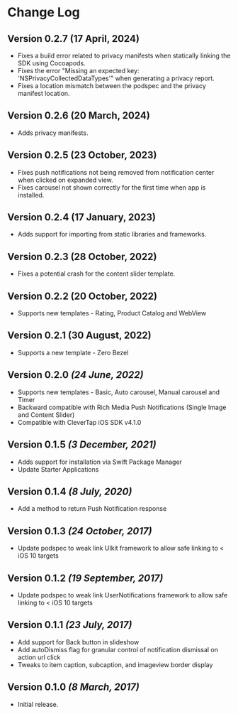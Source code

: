Change Log
==========
Version 0.2.7 (17 April, 2024)
-----------------------------------------------
- Fixes a build error related to privacy manifests when statically linking the SDK using Cocoapods.
- Fixes the error "Missing an expected key: 'NSPrivacyCollectedDataTypes'" when generating a privacy report.
- Fixes a location mismatch between the podspec and the privacy manifest location.

Version 0.2.6 (20 March, 2024)
-----------------------------------------------
- Adds privacy manifests.

Version 0.2.5 (23 October, 2023)
-----------------------------------------------
- Fixes push notifications not being removed from notification center when clicked on expanded view.
- Fixes carousel not shown correctly for the first time when app is installed.

Version 0.2.4 (17 January, 2023)
-----------------------------------------------
- Adds support for importing from static libraries and frameworks.

Version 0.2.3 (28 October, 2022)
-----------------------------------------------
- Fixes a potential crash for the content slider template.

Version 0.2.2 (20 October, 2022)
-----------------------------------------------
- Supports new templates - Rating, Product Catalog and WebView

Version 0.2.1 (30 August, 2022)
-----------------------------------------------
- Supports a new template - Zero Bezel

Version 0.2.0 *(24 June, 2022)*
-----------------------------------------------
- Supports new templates - Basic, Auto carousel, Manual carousel and Timer
- Backward compatible with Rich Media Push Notifications (Single Image and Content Slider)
- Compatible with CleverTap iOS SDK v4.1.0

Version 0.1.5 *(3 December, 2021)*
-----------------------------------------------
- Adds support for installation via Swift Package Manager
- Update Starter Applications

Version 0.1.4 *(8 July, 2020)*
-------------------------------------------
- Add a method to return Push Notification response

Version 0.1.3 *(24 October, 2017)*
-------------------------------------------
- Update podspec to weak link UIkit framework to allow safe linking to < iOS 10 targets

Version 0.1.2 *(19 September, 2017)*
-------------------------------------------
- Update podspec to weak link UserNotifications framework to allow safe linking to < iOS 10 targets

Version 0.1.1 *(23 July, 2017)*
-------------------------------------------
- Add support for Back button in slideshow
- Add autoDismiss flag for granular control of notification dismissal on action url click
- Tweaks to item caption, subcaption, and imageview border display

Version 0.1.0 *(8 March, 2017)*
-------------------------------------------
- Initial release.
